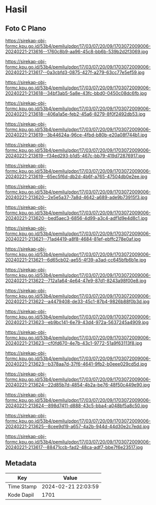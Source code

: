 # Hasil

## Foto C Plano

https://sirekap-obj-formc.kpu.go.id/53b4/pemilu/pdpr/17/03/07/20/09/1703072009006-20240221-213616--1760c8b9-aa96-45c8-bb6b-539b2d2f3069.jpg

https://sirekap-obj-formc.kpu.go.id/53b4/pemilu/pdpr/17/03/07/20/09/1703072009006-20240221-213617--0a3cbfd3-0875-427f-a279-63cc77e5ef59.jpg

https://sirekap-obj-formc.kpu.go.id/53b4/pemilu/pdpr/17/03/07/20/09/1703072009006-20240221-213618--34bf3ab5-5a8e-43fc-bbd0-0450c08dc6fb.jpg

https://sirekap-obj-formc.kpu.go.id/53b4/pemilu/pdpr/17/03/07/20/09/1703072009006-20240221-213618--406a1a5e-feb2-45a6-8279-8f0f2492db53.jpg

https://sirekap-obj-formc.kpu.go.id/53b4/pemilu/pdpr/17/03/07/20/09/1703072009006-20240221-213619--3b44624a-96ce-4fbd-b80b-e20a08f744b1.jpg

https://sirekap-obj-formc.kpu.go.id/53b4/pemilu/pdpr/17/03/07/20/09/1703072009006-20240221-213619--f34ed293-b1d5-467c-bb79-419d72876917.jpg

https://sirekap-obj-formc.kpu.go.id/53b4/pemilu/pdpr/17/03/07/20/09/1703072009006-20240221-213619--65ec5f6d-db2d-4b6f-a765-47504db0e2ee.jpg

https://sirekap-obj-formc.kpu.go.id/53b4/pemilu/pdpr/17/03/07/20/09/1703072009006-20240221-213620--2e5e5a37-7a8d-4642-a689-ade9b73915f3.jpg

https://sirekap-obj-formc.kpu.go.id/53b4/pemilu/pdpr/17/03/07/20/09/1703072009006-20240221-213620--bed5aec3-6856-4d99-a3c4-adf1d9e4d8c1.jpg

https://sirekap-obj-formc.kpu.go.id/53b4/pemilu/pdpr/17/03/07/20/09/1703072009006-20240221-213621--71ad4419-a8f8-4684-81ef-ebffc278e0af.jpg

https://sirekap-obj-formc.kpu.go.id/53b4/pemilu/pdpr/17/03/07/20/09/1703072009006-20240221-213621--6d65cb02-ae55-4f39-a3ad-cc645bfb6b1e.jpg

https://sirekap-obj-formc.kpu.go.id/53b4/pemilu/pdpr/17/03/07/20/09/1703072009006-20240221-213622--712a1a64-4e64-47e9-87d1-8243a98f00e8.jpg

https://sirekap-obj-formc.kpu.go.id/53b4/pemilu/pdpr/17/03/07/20/09/1703072009006-20240221-213622--a4479408-de33-45c1-87b4-9826b88f0b3d.jpg

https://sirekap-obj-formc.kpu.go.id/53b4/pemilu/pdpr/17/03/07/20/09/1703072009006-20240221-213623--eb9bc141-6e79-43d4-972a-5637245a4909.jpg

https://sirekap-obj-formc.kpu.go.id/53b4/pemilu/pdpr/17/03/07/20/09/1703072009006-20240221-213623--cf0fd670-4e7b-43c1-9772-51a9f63113f8.jpg

https://sirekap-obj-formc.kpu.go.id/53b4/pemilu/pdpr/17/03/07/20/09/1703072009006-20240221-213623--b378aa7d-37f6-4641-9fb2-b0eee029cd5d.jpg

https://sirekap-obj-formc.kpu.go.id/53b4/pemilu/pdpr/17/03/07/20/09/1703072009006-20240221-213624--22d85b7d-4854-4b2a-be76-48f50c449e90.jpg

https://sirekap-obj-formc.kpu.go.id/53b4/pemilu/pdpr/17/03/07/20/09/1703072009006-20240221-213624--898d7411-d888-43c5-bba4-a048bf5a8c50.jpg

https://sirekap-obj-formc.kpu.go.id/53b4/pemilu/pdpr/17/03/07/20/09/1703072009006-20240221-213625--8cee9d19-a657-4a2b-944d-44d30e2c7edd.jpg

https://sirekap-obj-formc.kpu.go.id/53b4/pemilu/pdpr/17/03/07/20/09/1703072009006-20240221-213617--88471ccb-fad2-48ca-adf7-bbe7f6e23517.jpg


## Metadata

| Key        | Value               |
| ---------- | ------------------- |
| Time Stamp | 2024-02-21 22:03:59 |
| Kode Dapil | 1701                |



